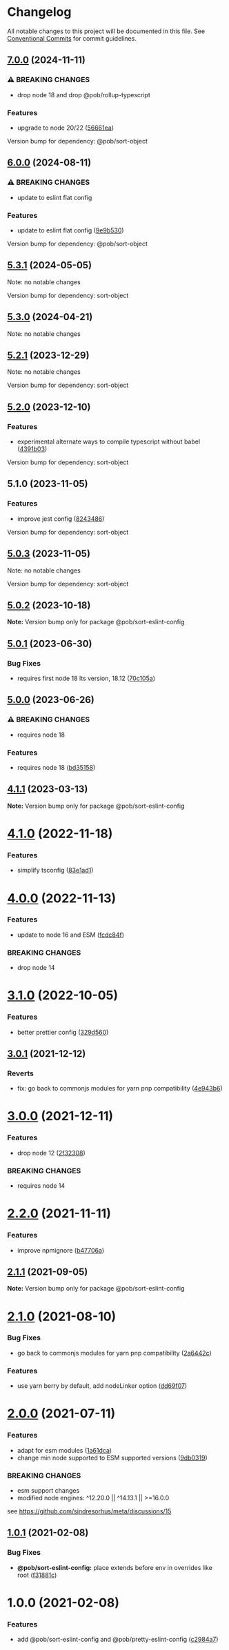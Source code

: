 # Changelog

All notable changes to this project will be documented in this file.
See [Conventional Commits](https://conventionalcommits.org) for commit guidelines.

## [7.0.0](https://github.com/christophehurpeau/pob/compare/@pob/sort-eslint-config@6.0.0...@pob/sort-eslint-config@7.0.0) (2024-11-11)

### ⚠ BREAKING CHANGES

* drop node 18 and drop @pob/rollup-typescript

### Features

* upgrade to node 20/22 ([56661ea](https://github.com/christophehurpeau/pob/commit/56661eafd5bd804ff3b1531be2943bb3cd2e13ce))

Version bump for dependency: @pob/sort-object


## [6.0.0](https://github.com/christophehurpeau/pob/compare/@pob/sort-eslint-config@5.3.1...@pob/sort-eslint-config@6.0.0) (2024-08-11)

### ⚠ BREAKING CHANGES

* update to eslint flat config

### Features

* update to eslint flat config ([9e9b530](https://github.com/christophehurpeau/pob/commit/9e9b530e1c89ad4f0fafa1af8f4a13816544f16c))

Version bump for dependency: @pob/sort-object


## [5.3.1](https://github.com/christophehurpeau/pob/compare/@pob/sort-eslint-config@5.3.0...@pob/sort-eslint-config@5.3.1) (2024-05-05)

Note: no notable changes

Version bump for dependency: sort-object


## [5.3.0](https://github.com/christophehurpeau/pob/compare/@pob/sort-eslint-config@5.2.1...@pob/sort-eslint-config@5.3.0) (2024-04-21)

Note: no notable changes




## [5.2.1](https://github.com/christophehurpeau/pob/compare/@pob/sort-eslint-config@5.2.0...@pob/sort-eslint-config@5.2.1) (2023-12-29)

Note: no notable changes

Version bump for dependency: sort-object


## [5.2.0](https://github.com/christophehurpeau/pob/compare/@pob/sort-eslint-config@5.1.0...@pob/sort-eslint-config@5.2.0) (2023-12-10)


### Features

* experimental alternate ways to compile typescript without babel ([4391b03](https://github.com/christophehurpeau/pob/commit/4391b03c89d94ca00d2a54a4662d09a4b25c860d))

Version bump for dependency: sort-object


## 5.1.0 (2023-11-05)


### Features

* improve jest config ([8243486](https://github.com/christophehurpeau/pob/commit/82434867b2ba54e1f6eb9faee0a56e38e218d4bf))

Version bump for dependency: sort-object


## [5.0.3](https://github.com/christophehurpeau/pob/compare/@pob/sort-eslint-config@5.0.2...@pob/sort-eslint-config@5.0.3) (2023-11-05)

Note: no notable changes

Version bump for dependency: sort-object


## [5.0.2](https://github.com/christophehurpeau/pob/compare/@pob/sort-eslint-config@5.0.1...@pob/sort-eslint-config@5.0.2) (2023-10-18)

**Note:** Version bump only for package @pob/sort-eslint-config





## [5.0.1](https://github.com/christophehurpeau/pob/compare/@pob/sort-eslint-config@5.0.0...@pob/sort-eslint-config@5.0.1) (2023-06-30)


### Bug Fixes

* requires first node 18 lts version, 18.12 ([70c105a](https://github.com/christophehurpeau/pob/commit/70c105a72a328498dd20804ade6f1622b4430835))



## [5.0.0](https://github.com/christophehurpeau/pob/compare/@pob/sort-eslint-config@4.1.1...@pob/sort-eslint-config@5.0.0) (2023-06-26)


### ⚠ BREAKING CHANGES

* requires node 18

### Features

* requires node 18 ([bd35158](https://github.com/christophehurpeau/pob/commit/bd351582c2c3977d8d22c15b831e277acc97a00e))



## [4.1.1](https://github.com/christophehurpeau/pob/compare/@pob/sort-eslint-config@4.1.0...@pob/sort-eslint-config@4.1.1) (2023-03-13)

**Note:** Version bump only for package @pob/sort-eslint-config





# [4.1.0](https://github.com/christophehurpeau/pob/compare/@pob/sort-eslint-config@4.0.0...@pob/sort-eslint-config@4.1.0) (2022-11-18)


### Features

* simplify tsconfig ([83e1ad1](https://github.com/christophehurpeau/pob/commit/83e1ad11dac522c93821fb91dc1b2ccdebd0be16))





# [4.0.0](https://github.com/christophehurpeau/pob/compare/@pob/sort-eslint-config@3.1.0...@pob/sort-eslint-config@4.0.0) (2022-11-13)


### Features

* update to node 16 and ESM ([fcdc84f](https://github.com/christophehurpeau/pob/commit/fcdc84f423ac27fd6324b673b9da340b0d22a738))


### BREAKING CHANGES

* drop node 14





# [3.1.0](https://github.com/christophehurpeau/pob/compare/@pob/sort-eslint-config@3.0.1...@pob/sort-eslint-config@3.1.0) (2022-10-05)


### Features

* better prettier config ([329d560](https://github.com/christophehurpeau/pob/commit/329d560594cade521e35a6f3237888db49f67b87))





## [3.0.1](https://github.com/christophehurpeau/pob/compare/@pob/sort-eslint-config@3.0.0...@pob/sort-eslint-config@3.0.1) (2021-12-12)


### Reverts

* fix: go back to commonjs modules for yarn pnp compatibility ([4e943b6](https://github.com/christophehurpeau/pob/commit/4e943b65ac843b6900aa4f86294f13b8fb18a0e8))





# [3.0.0](https://github.com/christophehurpeau/pob/compare/@pob/sort-eslint-config@2.2.0...@pob/sort-eslint-config@3.0.0) (2021-12-11)


### Features

* drop node 12 ([2f32308](https://github.com/christophehurpeau/pob/commit/2f32308b06ca74d0deb3355707e3082fa73e25dc))


### BREAKING CHANGES

* requires node 14





# [2.2.0](https://github.com/christophehurpeau/pob/compare/@pob/sort-eslint-config@2.1.1...@pob/sort-eslint-config@2.2.0) (2021-11-11)


### Features

* improve npmignore ([b47706a](https://github.com/christophehurpeau/pob/commit/b47706af4f9be4f8103ec1306879bbd0a6989e6b))





## [2.1.1](https://github.com/christophehurpeau/pob/compare/@pob/sort-eslint-config@2.1.0...@pob/sort-eslint-config@2.1.1) (2021-09-05)

**Note:** Version bump only for package @pob/sort-eslint-config





# [2.1.0](https://github.com/christophehurpeau/pob/compare/@pob/sort-eslint-config@2.0.0...@pob/sort-eslint-config@2.1.0) (2021-08-10)


### Bug Fixes

* go back to commonjs modules for yarn pnp compatibility ([2a6442c](https://github.com/christophehurpeau/pob/commit/2a6442cbc96f221320d796f15d3c84bc1ee4b0ab))


### Features

* use yarn berry by default, add nodeLinker option ([dd69f07](https://github.com/christophehurpeau/pob/commit/dd69f07bea029aff1c3a5f1d22f5981cbbee3539))





# [2.0.0](https://github.com/christophehurpeau/pob/compare/@pob/sort-eslint-config@1.0.1...@pob/sort-eslint-config@2.0.0) (2021-07-11)


### Features

* adapt for esm modules ([1a61dca](https://github.com/christophehurpeau/pob/commit/1a61dcafefd4f00e4ea98b75fce0404bf2fa6460))
* change min node supported to ESM supported versions ([9db0319](https://github.com/christophehurpeau/pob/commit/9db031908e73eb08863685f428043dc17b3f08c2))


### BREAKING CHANGES

* esm support changes
* modified node engines: ^12.20.0 || ^14.13.1 || >=16.0.0

see https://github.com/sindresorhus/meta/discussions/15





## [1.0.1](https://github.com/christophehurpeau/pob/compare/@pob/sort-eslint-config@1.0.0...@pob/sort-eslint-config@1.0.1) (2021-02-08)


### Bug Fixes

* **@pob/sort-eslint-config:** place extends before env in overrides like root ([f31881c](https://github.com/christophehurpeau/pob/commit/f31881c47ba5046bee267c721028e475b25035fe))





# 1.0.0 (2021-02-08)


### Features

* add @pob/sort-eslint-config and @pob/pretty-eslint-config ([c2984a7](https://github.com/christophehurpeau/pob/commit/c2984a7da51aaf13b4667053337fc8c9e65da060))
